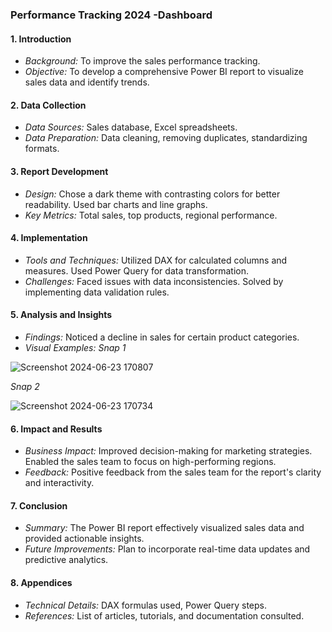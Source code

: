 ### Performance Tracking 2024 -Dashboard

#### 1. Introduction
- *Background:* To improve the sales performance tracking.
- *Objective:* To develop a comprehensive Power BI report to visualize sales data and identify trends.

#### 2. Data Collection
- *Data Sources:* Sales database, Excel spreadsheets.
- *Data Preparation:* Data cleaning, removing duplicates, standardizing formats.

#### 3. Report Development
- *Design:* Chose a dark theme with contrasting colors for better readability. Used bar charts and line graphs.
- *Key Metrics:* Total sales, top products, regional performance.

#### 4. Implementation
- *Tools and Techniques:* Utilized DAX for calculated columns and measures. Used Power Query for data transformation.
- *Challenges:* Faced issues with data inconsistencies. Solved by implementing data validation rules.

#### 5. Analysis and Insights
- *Findings:* Noticed a decline in sales for certain product categories.
- *Visual Examples:* 
*Snap 1*

![Screenshot 2024-06-23 170807](https://github.com/Arpan-bot/Test/assets/68177382/12141b2b-5e7e-4086-a26c-4f7424295a3e)


*Snap 2*

![Screenshot 2024-06-23 170734](https://github.com/Arpan-bot/Test/assets/68177382/4b2ca364-87e8-414c-82a8-2a9d2dbdd6fa)


#### 6. Impact and Results
- *Business Impact:* Improved decision-making for marketing strategies. Enabled the sales team to focus on high-performing regions.
- *Feedback:* Positive feedback from the sales team for the report's clarity and interactivity.

#### 7. Conclusion
- *Summary:* The Power BI report effectively visualized sales data and provided actionable insights.
- *Future Improvements:* Plan to incorporate real-time data updates and predictive analytics.

#### 8. Appendices
- *Technical Details:* DAX formulas used, Power Query steps.
- *References:* List of articles, tutorials, and documentation consulted.

